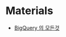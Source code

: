 # Materials

* [BigQuery 의 모든것](https://speakerdeck.com/zzsza/bigqueryyi-modeun-geos-gihoegja-maketeo-sinib-deiteo-bunseoggareul-wihan-ibmunpyeon)
